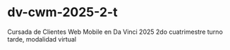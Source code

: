 # dv-cwm-2025-2-t
Cursada de Clientes Web Mobile en Da Vinci 2025 2do cuatrimestre turno tarde, modalidad virtual
